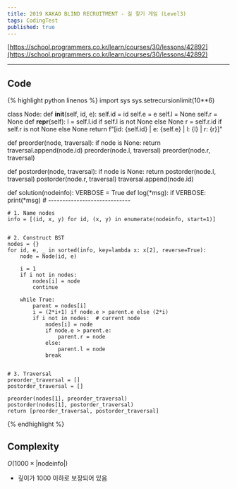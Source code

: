 ```yaml
---
title: 2019 KAKAO BLIND RECRUITMENT - 길 찾기 게임 (Level3)
tags: CodingTest
published: true
---
```


[https://school.programmers.co.kr/learn/courses/30/lessons/42892](https://school.programmers.co.kr/learn/courses/30/lessons/42892)

<!--more-->
---

## Code
{% highlight python linenos %}
import sys
sys.setrecursionlimit(10**6)


class Node:
    def __init__(self, id, e):
        self.id = id
        self.e  = e
        self.l  = None
        self.r  = None
    def __repr__(self):
        l = self.l.id if self.l is not None else None
        r = self.r.id if self.r is not None else None
        return f"[id: {self.id} | e: {self.e} | l: {l} | r: {r}]"


def preorder(node, traversal):
    if node is None:
        return
    traversal.append(node.id)
    preorder(node.l, traversal)
    preorder(node.r, traversal)


def postorder(node, traversal):
    if node is None:
        return
    postorder(node.l, traversal)
    postorder(node.r, traversal)
    traversal.append(node.id)


def solution(nodeinfo):
    VERBOSE = True
    def log(*msg):
        if VERBOSE: print(*msg)
    # -----------------------------

    # 1. Name nodes
    info = [(id, x, y) for id, (x, y) in enumerate(nodeinfo, start=1)]


    # 2. Construct BST
    nodes = {}
    for id, e, _ in sorted(info, key=lambda x: x[2], reverse=True):
        node = Node(id, e)

        i = 1
        if i not in nodes:
            nodes[i] = node
            continue

        while True:
            parent = nodes[i]
            i = (2*i+1) if node.e > parent.e else (2*i)
            if i not in nodes:  # current node
                nodes[i] = node
                if node.e > parent.e:
                    parent.r = node
                else:
                    parent.l = node
                break


    # 3. Traversal
    preorder_traversal = []
    postorder_traversal = []

    preorder(nodes[1], preorder_traversal)
    postorder(nodes[1], postorder_traversal)
    return [preorder_traversal, postorder_traversal]
{% endhighlight %}


## Complexity
$O(1000 \times |\text{nodeinfo}|)$

- 깊이가 1000 이하로 보장되어 있음
